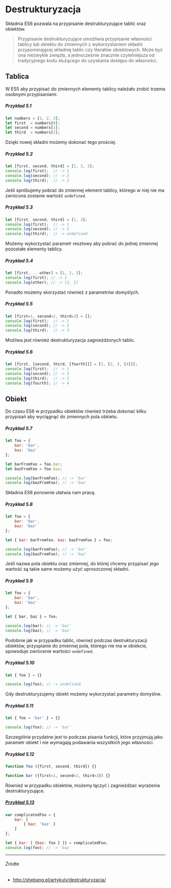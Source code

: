 # Destrukturyzacja

Składnia ES6 pozwala na przypisanie destrukturyzujące tablic oraz obiektów.

> Przypisanie destrukturyzujące umożliwia przypisanie własności tablicy lub obiektu do zmiennych z wykorzystaniem składni przypominającej składnię tablic czy literałów obiektowych. Może być ona niezwykle zwięzła, a jednocześnie znacznie czytelniejsza od tradycyjnego kodu służącego do uzyskania dostępu do własności.

## Tablica

W ES5 aby przypisać do zmiennych elementy tablicy należało zrobić trzema osobnymi przypisaniami. 

##### Przykład 5.1
```js
let numbers = [1, 2, 3];
let first  = numbers[0];
let second = numbers[1];
let third  = numbers[2];
```

Dzięki nowej składni możemy dokonać tego prościej.

##### Przykład 5.2
```js
let [first, second, third] = [1, 2, 3];
console.log(first);  // -> 1
console.log(second); // -> 2
console.log(third);  // -> 3
```

Jeśli spróbujemy pobrać do zmiennej element tablicy, którego w niej nie ma zwrócona zostanie wartość `undefined`.

##### Przykład 5.3
```js
let [first, second, third] = [1, 2];
console.log(first);  // -> 1
console.log(second); // -> 2
console.log(third);  // -> undefined
```

Możemy wykorzystać parametr resztowy aby pobrać do jednej zmiennej pozostałe elementy tablicy.

##### Przykład 5.4
```js
let [first, ...other] = [1, 2, 3];
console.log(first); // -> 1
console.log(other); // -> [2, 3]
```

Ponadto możemy skorzystać również z parametrów domyślych.

##### Przykład 5.5
```js
let [first=1, second=2, third=3] = [];
console.log(first);  // -> 1
console.log(second); // -> 2
console.log(third);  // -> 3
```

Możliwa jest również destrukturyzacja zagnieżdżonych tablic.

##### Przykład 5.6
```js
let [first, [second, third, [fourth]]] = [1, [2, 3, [4]]];
console.log(first);  // -> 1
console.log(second); // -> 2
console.log(third);  // -> 3
console.log(fourth); // -> 4
```

## Obiekt

Do czasu ES6 w przypadku obiektów również trzeba dokonać kilku przypisań aby wyciągnąć do zmiennych pola obkietu.

##### Przykład 5.7
```js
let foo = { 
    bar: 'bar',
    baz: 'baz'
};

let barFromFoo = foo.bar;
let bazFromFoo = foo.baz;

console.log(barFromFoo); // -> 'bar'
console.log(bazFromFoo); // -> 'baz'
```

Składnia ES6 ponownie ułatwia nam pracę.

##### Przykład 5.8
```js
let foo = { 
    bar: 'bar',
    baz: 'baz'
};

let { bar: barFromFoo, baz: bazFromFoo } = foo;

console.log(barFromFoo); // -> 'bar'
console.log(bazFromFoo); // -> 'baz'
```

Jeśli nazwa pola obiektu oraz zmiennej, do której chcemy przypisać jego wartość są takie same możemy użyć uproszczonej składni.

##### Przykład 5.9
```js
let foo = { 
    bar: 'bar',
    baz: 'baz' 
};

let { bar, baz } = foo;

console.log(bar); // -> 'bar'
console.log(baz); // -> 'baz'
```

Podobnie jak w przypadku tablic, również podczas destrukturyzacji obiektów, przyspianie do zmiennej pola, którego nie ma w obiekcie, spowoduje zwrócenie wartości `undefined`.

##### Przykład 5.10
```js
let { foo } = {}

console.log(foo); // -> undefined
```

Gdy destrukturyzujemy obiekt możemy wykorzystać parametry domyślne.

##### Przykład 5.11
```js
let { foo = 'bar' } = {}

console.log(foo); // -> 'bar'
```

Szczególnie przydatne jest to podczas pisania funkcji, które przyjmują jako parametr obiekt i nie wymagają podawania wszystkich jego własności.

##### Przykład 5.12
```js
function foo ({first, second, third}) {}

function bar ({first=1, second=2, third=3}) {}
```

Również w przypadku obiektów, możemy łączyć i zagnieżdżać wyrażenia destrukturyzujące.

##### [Przykład 5.13](https://codepen.io/mmotel/pen/oWKqPJ)
```js
var complicatedFoo = {
    bar: [
        { baz: 'baz' } 
    ]
};

let { bar: [ {baz: foo } ]} = complicatedFoo;
console.log(foo); // -> 'baz'
```

---

###### Źródła

* http://shebang.pl/artykuly/destrukturyzacja/